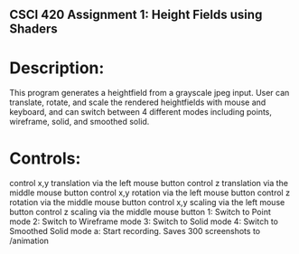 ## CSCI 420 Assignment 1: Height Fields using Shaders

# Description:

This program generates a heightfield from a grayscale jpeg input. User can translate, rotate, and scale the rendered heightfields with mouse and keyboard, and can switch between 4 different modes including points, wireframe, solid, and smoothed solid.

# Controls:

control x,y translation via the left mouse button
control z translation via the middle mouse button
control x,y rotation via the left mouse button
control z rotation via the middle mouse button
control x,y scaling via the left mouse button
control z scaling via the middle mouse button
1: Switch to Point mode
2: Switch to Wireframe mode
3: Switch to Solid mode
4: Switch to Smoothed Solid mode
a: Start recording. Saves 300 screenshots to /animation
